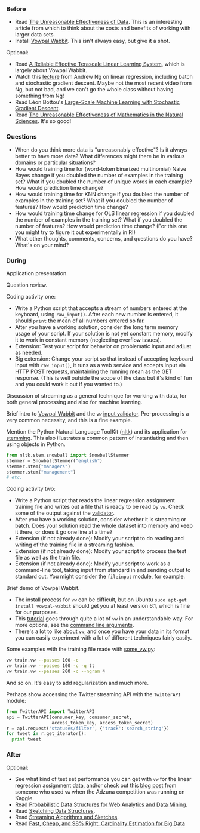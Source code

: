### Before

 * Read [The Unreasonable Effectiveness of Data](http://static.googleusercontent.com/media/research.google.com/en/us/pubs/archive/35179.pdf). This is an interesting article from which to think about the costs and benefits of working with larger data sets.
 * Install [Vowpal Wabbit](https://github.com/JohnLangford/vowpal_wabbit). This isn't always easy, but give it a shot.

Optional:

 * Read [A Reliable Effective Terascale Linear Learning System](http://arxiv.org/pdf/1110.4198v3.pdf), which is largely about Vowpal Wabbit.
 * Watch this [lecture](https://www.youtube.com/watch?v=5u4G23_OohI) from Andrew Ng on linear regression, including batch and stochastic gradient descent. Maybe not the most recent video from Ng, but not bad, and we can't go the whole class without having something from Ng!
 * Read Léon Bottou's [Large-Scale Machine Learning with Stochastic Gradient Descent](http://leon.bottou.org/publications/pdf/compstat-2010.pdf).
 * Read [The Unreasonable Effectiveness of Mathematics in the Natural Sciences](http://www.dartmouth.edu/~matc/MathDrama/reading/Wigner.html). It's so good!


### Questions

 * When do you think more data is "unreasonably effective"? Is it always better to have more data? What differences might there be in various domains or particular situations?
 * How would training time for (word-token binarized multinomial) Naive Bayes change if you doubled the number of examples in the training set? What if you doubled the number of unique words in each example? How would prediction time change?
 * How would training time for KNN change if you doubled the number of examples in the training set? What if you doubled the number of features? How would prediction time change?
 * How would training time change for OLS linear regression if you doubled the number of examples in the training set? What if you doubled the number of features? How would prediction time change? (For this one you might try to figure it out experimentally in R!)
 * What other thoughts, comments, concerns, and questions do you have? What's on your mind?


### During

Application presentation.

Question review.

Coding activity one:
 * Write a Python script that accepts a stream of numbers entered at the keyboard, using `raw_input()`. After each new number is entered, it should `print` the mean of all numbers entered so far.
 * After you have a working solution, consider the long term memory usage of your script. If your solution is not yet constant memory, modify it to work in constant memory (neglecting overflow issues).
 * Extension: Test your script for behavior on problematic input and adjust as needed.
 * Big extension: Change your script so that instead of accepting keyboard input with `raw_input()`, it runs as a web service and accepts input via HTTP POST requests, maintaining the running mean as the GET response. (This is well outside the scope of the class but it's kind of fun and you could work it out if you wanted to.)

Discussion of streaming as a general technique for working with data, for both general processing and also for machine learning.

Brief intro to [Vowpal Wabbit](https://github.com/JohnLangford/vowpal_wabbit/wiki) and the `vw` [input validator](http://hunch.net/~vw/validate.html). Pre-processing is a very common necessity, and this is a fine example.

Mention the Python Natural Language ToolKit ([nltk](http://www.nltk.org/)) and its application for [stemming](http://en.wikipedia.org/wiki/Stemming). This also illustrates a common pattern of instantiating and then using objects in Python.

```Python
from nltk.stem.snowball import SnowballStemmer
stemmer = SnowballStemmer("english")
stemmer.stem("managers")
stemmer.stem("management")
# etc.
```

Coding activity two:
 * Write a Python script that reads the linear regression assignment training file and writes out a file that is ready to be read by `vw`. Check some of the output against the [validator](http://hunch.net/~vw/validate.html).
 * After you have a working solution, consider whether it is streaming or batch. Does your solution read the whole dataset into memory and keep it there, or does it go one line at a time?
 * Extension (if not already done): Modify your script to do reading and writing of the training file in a streaming fashion.
 * Extension (if not already done): Modify your script to process the test file as well as the train file.
 * Extension (if not already done): Modify your script to work as a command-line tool, taking input from standard in and sending output to standard out. You might consider the `fileinput` module, for example.

Brief demo of Vowpal Wabbit.
 * The install process for `vw` can be difficult, but on Ubuntu `sudo apt-get install vowpal-wabbit` should get you at least version 6.1, which is fine for our purposes.
 * This [tutorial](http://zinkov.com/posts/2013-08-13-vowpal-tutorial/) goes through quite a lot of `vw` in an understandable way. For more options, see the [command line arguments](https://github.com/JohnLangford/vowpal_wabbit/wiki/Command-line-arguments).
 * There's a lot to like about `vw`, and once you have your data in its format you can easily experiment with a lot of different techniques fairly easily.

Some examples with the training file made with [some_vw.py](some_vw.py):

```bash
vw train.vw --passes 100 -c
vw train.vw --passes 100 -c -q tt
vw train.vw --passes 200 -c --ngram 4
```

And so on. It's easy to add regularization and much more.

Perhaps show accessing the Twitter streaming API with the `TwitterAPI` module:

```Python
from TwitterAPI import TwitterAPI
api = TwitterAPI(consumer_key, consumer_secret,
                 access_token_key, access_token_secret)
r = api.request('statuses/filter', {'track':'search_string'})
for tweet in r.get_iterator():
  print tweet
```


### After

Optional:

 * See what kind of test set performance you can get with `vw` for the linear regression assignment data, and/or check out this [blog post](http://fastml.com/predicting-advertised-salaries/) from someone who used `vw` when the Adzuna competition was running on Kaggle.
 * Read [Probabilistic Data Structures for Web Analytics and Data Mining](http://highlyscalable.wordpress.com/2012/05/01/probabilistic-structures-web-analytics-data-mining/).
 * Read [Sketching Data Structures](http://lkozma.net/blog/sketching-data-structures/).
 * Read [Streaming Algorithms and Sketches](http://blog.aggregateknowledge.com/tag/count-min-sketch/).
 * Read [Fast, Cheap, and 98% Right: Cardinality Estimation for Big Data](http://metamarkets.com/2012/fast-cheap-and-98-right-cardinality-estimation-for-big-data/)
